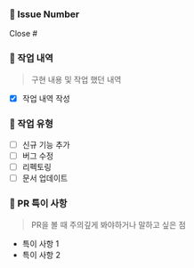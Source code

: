 ### 📕 Issue Number

Close #

### 📙 작업 내역

> 구현 내용 및 작업 했던 내역

- [x] 작업 내역 작성

### 📘 작업 유형

- [ ] 신규 기능 추가
- [ ] 버그 수정
- [ ] 리펙토링
- [ ] 문서 업데이트

### 📝 PR 특이 사항

> PR을 볼 때 주의깊게 봐야하거나 말하고 싶은 점

- 특이 사항 1
- 특이 사항 2

<br/><br/>
